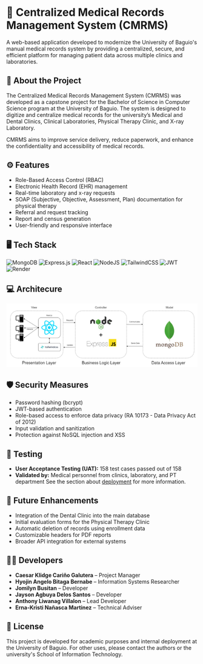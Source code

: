 # 🏥 Centralized Medical Records Management System (CMRMS)

A web-based application developed to modernize the University of Baguio's manual medical records system by providing a centralized, secure, and efficient platform for managing patient data across multiple clinics and laboratories.

## 📘 About the Project

The Centralized Medical Records Management System (CMRMS) was developed as a capstone project for the Bachelor of Science in Computer Science program at the University of Baguio. The system is designed to digitize and centralize medical records for the university’s Medical and Dental Clinics, Clinical Laboratories, Physical Therapy Clinic, and X-ray Laboratory.

CMRMS aims to improve service delivery, reduce paperwork, and enhance the confidentiality and accessibility of medical records.

## ⚙️ Features

- Role-Based Access Control (RBAC)
- Electronic Health Record (EHR) management
- Real-time laboratory and x-ray requests
- SOAP (Subjective, Objective, Assessment, Plan) documentation for physical therapy
- Referral and request tracking
- Report and census generation
- User-friendly and responsive interface

## 🖥️ Tech Stack

![MongoDB](https://img.shields.io/badge/MongoDB-%234ea94b.svg?style=for-the-badge&logo=mongodb&logoColor=white) ![Express.js](https://img.shields.io/badge/express.js-%23404d59.svg?style=for-the-badge&logo=express&logoColor=%2361DAFB) ![React](https://img.shields.io/badge/react-%2320232a.svg?style=for-the-badge&logo=react&logoColor=%2361DAFB) ![NodeJS](https://img.shields.io/badge/node.js-6DA55F?style=for-the-badge&logo=node.js&logoColor=white) ![TailwindCSS](https://img.shields.io/badge/tailwindcss-%2338B2AC.svg?style=for-the-badge&logo=tailwind-css&logoColor=white) ![JWT](https://img.shields.io/badge/JWT-black?style=for-the-badge&logo=JSON%20web%20tokens) ![Render](https://img.shields.io/badge/Render-%46E3B7.svg?style=for-the-badge&logo=render&logoColor=white)

## 💻 Architecure
<p align="center">
  <img src="Documentation/architecture.png" alt="System Architecture" />
</p>

## 🛡️ Security Measures

- Password hashing (bcrypt)
- JWT-based authentication
- Role-based access to enforce data privacy (RA 10173 - Data Privacy Act of 2012)
- Input validation and sanitization
- Protection against NoSQL injection and XSS

## 🧪 Testing

- **User Acceptance Testing (UAT):** 158 test cases passed out of 158
- **Validated by:** Medical personnel from clinics, laboratory, and PT department
See the section about [deployment](https://facebook.github.io/create-react-app/docs/deployment) for more information.

## 🚀 Future Enhancements

- Integration of the Dental Clinic into the main database
- Initial evaluation forms for the Physical Therapy Clinic
- Automatic deletion of records using enrollment data
- Customizable headers for PDF reports
- Broader API integration for external systems

## 👨‍💻 Developers
- **Caesar Klidge Cariño Galutera** – Project Manager  
- **Hyojin Angelo Bitaga Bernabe** – Information Systems Researcher  
- **Jomilyn Busitan** – Developer  
- **Jayson Agbuya Delos Santos** – Developer  
- **Anthony Liwanag Villalon** – Lead Developer  
- **Erna-Kristi Nañasca Martinez** – Technical Adviser

## 📄 License

This project is developed for academic purposes and internal deployment at the University of Baguio. For other uses, please contact the authors or the university's School of Information Technology.
